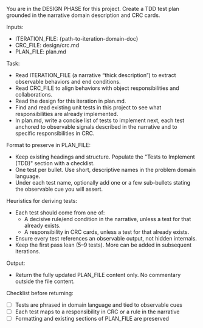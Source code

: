 You are in the DESIGN PHASE for this project. Create a TDD test plan grounded in the narrative domain description and CRC cards.

Inputs:
- ITERATION_FILE: {path-to-iteration-domain-doc}
- CRC_FILE: design/crc.md
- PLAN_FILE: plan.md

Task:
- Read ITERATION_FILE (a narrative “thick description”) to extract observable behaviors and end conditions.
- Read CRC_FILE to align behaviors with object responsibilities and collaborations.
- Read the design for this iteration in plan.md.
- Find and read existing unit tests in this project to see what responsibilities are already implemented.
- In plan.md, write a concise list of tests to implement next, each test anchored to observable signals described in the narrative and to specific responsibilities in CRC.

Format to preserve in PLAN_FILE:
- Keep existing headings and structure. Populate the "Tests to Implement (TDD)" section with a checklist.
- One test per bullet. Use short, descriptive names in the problem domain language.
- Under each test name, optionally add one or a few sub-bullets stating the observable cue you will assert.

Heuristics for deriving tests:
- Each test should come from one of:
  - A decisive rule/end condition in the narrative, unless a test for that already exists.
  - A responsibility in CRC cards, unless a test for that already exists.
- Ensure every test references an observable output, not hidden internals.
- Keep the first pass lean (5–9 tests). More can be added in subsequent iterations.

Output:
- Return the fully updated PLAN_FILE content only. No commentary outside the file content.

Checklist before returning:
- [ ] Tests are phrased in domain language and tied to observable cues
- [ ] Each test maps to a responsibility in CRC or a rule in the narrative
- [ ] Formatting and existing sections of PLAN_FILE are preserved
